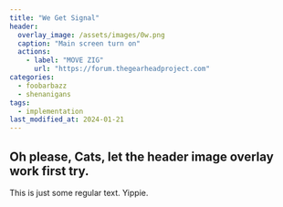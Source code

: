 ```yaml
---
title: "We Get Signal"
header:
  overlay_image: /assets/images/0w.png
  caption: "Main screen turn on"
  actions:
    - label: "MOVE ZIG"
      url: "https://forum.thegearheadproject.com"
categories:
  - foobarbazz
  - shenanigans
tags:
  - implementation
last_modified_at: 2024-01-21
---
```


## Oh please, Cats, let the header image overlay work first try.

This is just some regular text. Yippie. 
